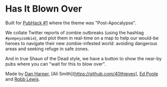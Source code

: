 # Has It Blown Over

Built for [PubHack #1](http://pubhack.co.uk) where the theme was "Post-Apocalypse".

We collate Twitter reports of zombie outbreaks (using the hashtag `#pompeyzombie`), and plot them in real-time on a map to help our would-be heroes to navigate their new zombie-infested world: avoiding dangerous areas and seeking refuge in safe zones.

And in true Shaun of the Dead style, we have a button to show the near-by pubs where you can "wait for this to blow over".

Made by [Dan Harper](https://github.com/danharper7), [Ali Smith](https://github.com/40thieves], [Ed Poole](https://github.com/edpoole) and [Robb Lewis](https://github.com/rmlewisuk).

